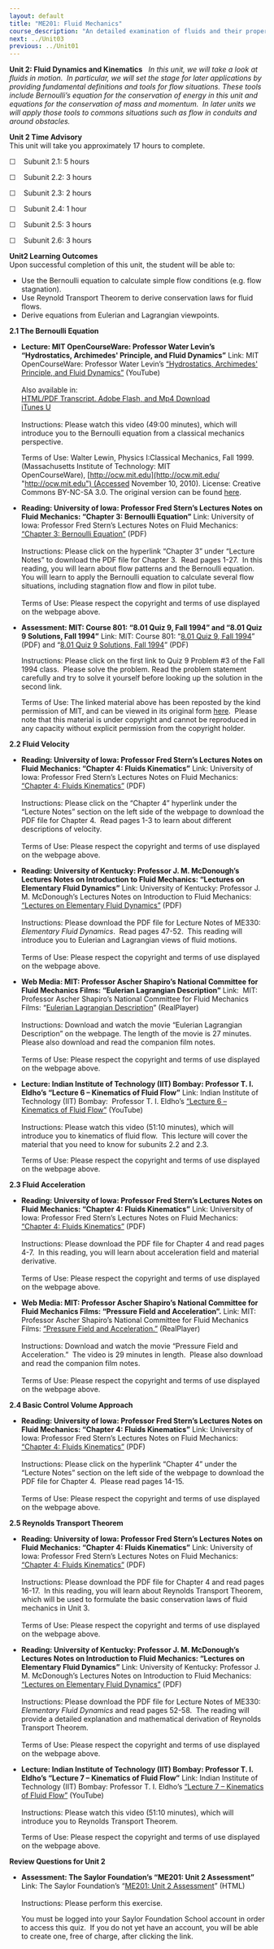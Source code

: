 ```yaml
---
layout: default
title: "ME201: Fluid Mechanics"
course_description: "An detailed examination of fluids and their properties, surveying flow regimes, dynamics and kinematics, Reynolds transport theorem, Navier-Stokes equations, dimensional analysis, boundary—layer theory, and compressible and incompressible flows."
next: ../Unit03
previous: ../Unit01
---
```

**Unit 2: Fluid Dynamics and Kinematics** <span id="2"></span> 
*In this unit, we will take a look at fluids in motion.  In particular,
we will set the stage for later applications by providing fundamental
definitions and tools for flow situations. These tools include
Bernoulli’s equation for the conservation of energy in this unit and
equations for the conservation of mass and momentum.  In later units we
will apply those tools to commons situations such as flow in conduits
and around obstacles.*

**Unit 2 Time Advisory**  
This unit will take you approximately 17 hours to complete.

☐    Subunit 2.1: 5 hours

☐    Subunit 2.2: 3 hours

☐    Subunit 2.3: 2 hours

☐    Subunit 2.4: 1 hour

☐    Subunit 2.5: 3 hours  
  
 ☐    Subunit 2.6: 3 hours

**Unit2 Learning Outcomes**  
Upon successful completion of this unit, the student will be able to:  
-   Use the Bernoulli equation to calculate simple flow conditions (e.g.
    flow stagnation).
-   Use Reynold Transport Theorem to derive conservation laws for fluid
    flows.
-   Derive equations from Eulerian and Lagrangian viewpoints.

**2.1 The Bernoulli Equation** <span id="2.1"></span> 
-   **Lecture: MIT OpenCourseWare: Professor Water Levin’s
    “Hydrostatics, Archimedes' Principle, and Fluid Dynamics”**
    Link: MIT OpenCourseWare: Professor Water Levin’s [“Hydrostatics,
    Archimedes' Principle, and Fluid
    Dynamics”](http://www.youtube.com/watch?v=dKhLFPrCex0) (YouTube)  
        
     Also available in:  
     [HTML/PDF Transcript. Adobe Flash, and Mp4
    Download](http://ocw.mit.edu/courses/physics/8-01-physics-i-classical-mechanics-fall-1999/video-lectures/lecture-28/)  
     [iTunes
    U](http://deimos3.apple.com/WebObjects/Core.woa/Browse/mit.edu.1440426834.01440426839.1436456475?i=1510817920)  
        
     Instructions: Please watch this video (49:00 minutes), which will
    introduce you to the Bernoulli equation from a classical mechanics
    perspective.  
      
     Terms of Use: Walter Lewin, Physics I:Classical Mechanics, Fall
    1999. (Massachusetts Institute of Technology: MIT
    OpenCourseWare), [http://ocw.mit.edu](http://ocw.mit.edu/ "http://ocw.mit.edu") (Accessed
    November 10, 2010). License: Creative Commons BY-NC-SA 3.0. The
    original version can be found
    [here](http://ocw.mit.edu/courses/physics/8-01-physics-i-classical-mechanics-fall-1999/video-lectures/lecture-28/).

-   **Reading: University of Iowa: Professor Fred Stern’s Lectures Notes
    on Fluid Mechanics: “Chapter 3: Bernoulli Equation”**
    Link: University of Iowa: Professor Fred Stern’s Lectures Notes on
    Fluid Mechanics: [“Chapter 3: Bernoulli
    Equation”](http://www.engineering.uiowa.edu/~fluids/) (PDF)  
        
     Instructions: Please click on the hyperlink “Chapter 3” under
    “Lecture Notes” to download the PDF file for Chapter 3.  Read pages
    1-27.  In this reading, you will learn about flow patterns and the
    Bernoulli equation.  You will learn to apply the Bernoulli equation
    to calculate several flow situations, including stagnation flow and
    flow in pilot tube.  
        
     Terms of Use: Please respect the copyright and terms of use
    displayed on the webpage above.

-   **Assessment: MIT: Course 801: “8.01 Quiz 9, Fall 1994” and “8.01
    Quiz 9 Solutions, Fall 1994”**
    Link: MIT: Course 801: “[8.01 Quiz 9, Fall
    1994](https://resources.saylor.org/archived/wp-content/uploads/2012/09/me102.pdf)”
    (PDF) and “[8.01 Quiz 9 Solutions, Fall
    1994](https://resources.saylor.org/archived/wp-content/uploads/2012/09/me102-solutions.pdf)”
    (PDF)  
      
     Instructions: Please click on the first link to Quiz 9 Problem \#3
    of the Fall 1994 class.  Please solve the problem. Read the problem
    statement carefully and try to solve it yourself before looking up
    the solution in the second link.  
      
     Terms of Use: The linked material above has been reposted by the
    kind permission of MIT, and can be viewed in its original
    form [here](http://www.mit.edu/%7E8.01/quiz94/q91.html).  Please
    note that this material is under copyright and cannot be reproduced
    in any capacity without explicit permission from the copyright
    holder. 

**2.2 Fluid Velocity** <span id="2.2"></span> 
-   **Reading: University of Iowa: Professor Fred Stern’s Lectures Notes
    on Fluid Mechanics: “Chapter 4: Fluids Kinematics”**
    Link: University of Iowa: Professor Fred Stern’s Lectures Notes on
    Fluid Mechanics: [“Chapter 4: Fluids
    Kinematics”](http://www.engineering.uiowa.edu/~fluids/) (PDF)  
        
     Instructions: Please click on the “Chapter 4” hyperlink under the
    “Lecture Notes” section on the left side of the webpage to download
    the PDF file for Chapter 4.  Read pages 1-3 to learn about different
    descriptions of velocity.  
        
     Terms of Use: Please respect the copyright and terms of use
    displayed on the webpage above.

-   **Reading: University of Kentucky: Professor J. M. McDonough’s
    Lectures Notes on Introduction to Fluid Mechanics: “Lectures on
    Elementary Fluid Dynamics”**
    Link: University of Kentucky: Professor J. M. McDonough’s Lectures
    Notes on Introduction to Fluid Mechanics: [“Lectures on Elementary
    Fluid
    Dynamics”](http://www.engr.uky.edu/~acfd/lecturenotes1.html) (PDF)  
        
     Instructions: Please download the PDF file for Lecture Notes of
    ME330: *Elementary Fluid Dynamics*.  Read pages 47-52.  This reading
    will introduce you to Eulerian and Lagrangian views of fluid
    motions.  
        
     Terms of Use: Please respect the copyright and terms of use
    displayed on the webpage above.

-   **Web Media: MIT: Professor Ascher Shapiro’s National Committee for
    Fluid Mechanics Films: “Eulerian Lagrangian Description”**
    Link:  MIT: Professor Ascher Shapiro’s National Committee for Fluid
    Mechanics Films: “[Eulerian Lagrangian
    Description](http://web.mit.edu/hml/ncfmf.html)” (RealPlayer)  
        
     Instructions: Download and watch the movie “Eulerian Lagrangian
    Description” on the webpage. The length of the movie is 27 minutes. 
    Please also download and read the companion film notes.  
        
     Terms of Use: Please respect the copyright and terms of use
    displayed on the webpage above.

-   **Lecture: Indian Institute of Technology (IIT) Bombay: Professor T.
    I. Eldho’s “Lecture 6 – Kinematics of Fluid Flow”**
    Link: Indian Institute of Technology (IIT) Bombay:  Professor T. I.
    Eldho’s [“Lecture 6 – Kinematics of Fluid
    Flow”](http://www.youtube.com/watch?v=ZCaNOpKK5W4&feature=relmfu)
    (YouTube)  
        
     Instructions: Please watch this video (51:10 minutes), which will
    introduce you to kinematics of fluid flow.  This lecture will cover
    the material that you need to know for subunits 2.2 and 2.3.  
      
     Terms of Use: Please respect the copyright and terms of use
    displayed on the webpage above.

**2.3 Fluid Acceleration** <span id="2.3"></span> 
-   **Reading: University of Iowa: Professor Fred Stern’s Lectures Notes
    on Fluid Mechanics: “Chapter 4: Fluids Kinematics”**
    Link: University of Iowa: Professor Fred Stern’s Lectures Notes on
    Fluid Mechanics: [“Chapter 4: Fluids
    Kinematics”](http://www.engineering.uiowa.edu/~fluids/) (PDF)  
        
     Instructions: Please download the PDF file for Chapter 4 and read
    pages 4-7.  In this reading, you will learn about acceleration field
    and material derivative.  
        
     Terms of Use: Please respect the copyright and terms of use
    displayed on the webpage above.

-   **Web Media: MIT: Professor Ascher Shapiro’s National Committee for
    Fluid Mechanics Films: “Pressure Field and Acceleration”.**
    Link: MIT: Professor Ascher Shapiro’s National Committee for Fluid
    Mechanics Films: [“Pressure Field and
    Acceleration.”](http://web.mit.edu/hml/ncfmf.html) (RealPlayer)  
        
     Instructions: Download and watch the movie “Pressure Field and
    Acceleration.”  The video is 29 minutes in length.  Please also
    download and read the companion film notes.  
        
     Terms of Use: Please respect the copyright and terms of use
    displayed on the webpage above.

**2.4 Basic Control Volume Approach** <span id="2.4"></span> 
-   **Reading: University of Iowa: Professor Fred Stern’s Lectures Notes
    on Fluid Mechanics: “Chapter 4: Fluids Kinematics”**
    Link: University of Iowa: Professor Fred Stern’s Lectures Notes on
    Fluid Mechanics: [“Chapter 4: Fluids
    Kinematics”](http://www.engineering.uiowa.edu/~fluids/) (PDF)  
        
     Instructions: Please click on the hyperlink “Chapter 4” under the
    “Lecture Notes” section on the left side of the webpage to download
    the PDF file for Chapter 4.  Please read pages 14-15.  
        
     Terms of Use: Please respect the copyright and terms of use
    displayed on the webpage above.

**2.5 Reynolds Transport Theorem** <span id="2.5"></span> 
-   **Reading: University of Iowa: Professor Fred Stern’s Lectures Notes
    on Fluid Mechanics: “Chapter 4: Fluids Kinematics”**
    Link: University of Iowa: Professor Fred Stern’s Lectures Notes on
    Fluid Mechanics: [“Chapter 4: Fluids
    Kinematics”](http://www.engineering.uiowa.edu/~fluids/) (PDF)  
        
     Instructions: Please download the PDF file for Chapter 4 and read
    pages 16-17.  In this reading, you will learn about Reynolds
    Transport Theorem, which will be used to formulate the basic
    conservation laws of fluid mechanics in Unit 3.  
        
     Terms of Use: Please respect the copyright and terms of use
    displayed on the webpage above.

-   **Reading: University of Kentucky: Professor J. M. McDonough’s
    Lectures Notes on Introduction to Fluid Mechanics: “Lectures on
    Elementary Fluid Dynamics”**
    Link: University of Kentucky: Professor J. M. McDonough’s Lectures
    Notes on Introduction to Fluid Mechanics: [“Lectures on Elementary
    Fluid
    Dynamics”](http://www.engr.uky.edu/~acfd/lecturenotes1.html) (PDF)  
        
     Instructions: Please download the PDF file for Lecture Notes of
    ME330: *Elementary Fluid Dynamics* and read pages 52-58.  The
    reading will provide a detailed explanation and mathematical
    derivation of Reynolds Transport Theorem.  
        
     Terms of Use: Please respect the copyright and terms of use
    displayed on the webpage above.

-   **Lecture: Indian Institute of Technology (IIT) Bombay: Professor T.
    I. Eldho’s “Lecture 7 – Kinematics of Fluid Flow”**
    Link: Indian Institute of Technology (IIT) Bombay: Professor T. I.
    Eldho’s [“Lecture 7 – Kinematics of Fluid
    Flow”](http://www.youtube.com/watch?v=6fPCf6dOqx0&feature=relmfu)
    (YouTube)  
        
     Instructions: Please watch this video (51:10 minutes), which will
    introduce you to Reynolds Transport Theorem.  
      
     Terms of Use: Please respect the copyright and terms of use
    displayed on the webpage above.

**Review Questions for Unit 2** <span id="2.6"></span> 
-   **Assessment: The Saylor Foundation’s “ME201: Unit 2 Assessment”**
    Link: The Saylor Foundation’s “[ME201: Unit 2
    Assessment](http://school.saylor.org/mod/quiz/view.php?id=967)”
    (HTML)  
        
     Instructions: Please perform this exercise.   
      
     You must be logged into your Saylor Foundation School account in
    order to access this quiz.  If you do not yet have an account, you
    will be able to create one, free of charge, after clicking the
    link. 


